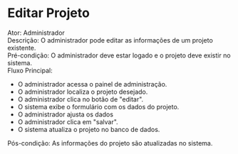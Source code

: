 # Editar Projeto
Ator: Administrador<br>
Descrição: O administrador pode editar as informações de um projeto existente.<br>
Pré-condição: O administrador deve estar logado e o projeto deve existir no sistema.<br>
Fluxo Principal:
* O administrador acessa o painel de administração.
* O administrador localiza o projeto desejado.
* O administrador clica no botão de "editar".
* O sistema exibe o formulário com os dados do projeto.
* O administrador ajusta os dados
* O administrador clica em "salvar".
* O sistema atualiza o projeto no banco de dados.

Pós-condição: As informações do projeto são atualizadas no sistema.
